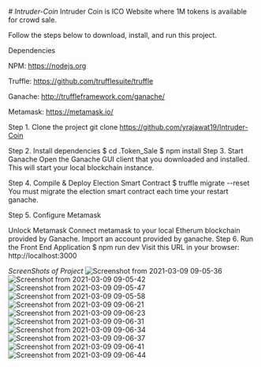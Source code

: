 *# Intruder-Coin*
Intruder Coin is ICO Website where 1M tokens is available for crowd sale.

Follow the steps below to download, install, and run this project.

Dependencies

NPM: https://nodejs.org

Truffle: https://github.com/trufflesuite/truffle

Ganache: http://truffleframework.com/ganache/

Metamask: https://metamask.io/

Step 1. Clone the project
git clone https://github.com/yrajawat19/Intruder-Coin

Step 2. Install dependencies
$ cd .Token_Sale
$ npm install
Step 3. Start Ganache
Open the Ganache GUI client that you downloaded and installed. This will start your local blockchain instance.

Step 4. Compile & Deploy Election Smart Contract
$ truffle migrate --reset You must migrate the election smart contract each time your restart ganache.

Step 5. Configure Metamask

Unlock Metamask
Connect metamask to your local Etherum blockchain provided by Ganache.
Import an account provided by ganache.
Step 6. Run the Front End Application
$ npm run dev Visit this URL in your browser: http://localhost:3000

*ScreenShots of Project*
![Screenshot from 2021-03-09 09-05-36](https://user-images.githubusercontent.com/25549687/110422059-aa0f3200-80c4-11eb-9658-9b4371ce95d9.png)
![Screenshot from 2021-03-09 09-05-42](https://user-images.githubusercontent.com/25549687/110422064-af6c7c80-80c4-11eb-8f44-9791537f03fd.png)
![Screenshot from 2021-03-09 09-05-47](https://user-images.githubusercontent.com/25549687/110422072-b1ced680-80c4-11eb-8570-4e2002d6f8c7.png)
![Screenshot from 2021-03-09 09-05-58](https://user-images.githubusercontent.com/25549687/110422076-b3989a00-80c4-11eb-97aa-712edd498687.png)
![Screenshot from 2021-03-09 09-06-21](https://user-images.githubusercontent.com/25549687/110422082-b4c9c700-80c4-11eb-9ce6-8d17a039b29f.png)
![Screenshot from 2021-03-09 09-06-23](https://user-images.githubusercontent.com/25549687/110422086-b6938a80-80c4-11eb-8409-b5665875b264.png)
![Screenshot from 2021-03-09 09-06-31](https://user-images.githubusercontent.com/25549687/110422090-b7c4b780-80c4-11eb-866d-c1aaa860a0d0.png)
![Screenshot from 2021-03-09 09-06-34](https://user-images.githubusercontent.com/25549687/110422095-b8f5e480-80c4-11eb-8b46-065e0fa1e344.png)
![Screenshot from 2021-03-09 09-06-37](https://user-images.githubusercontent.com/25549687/110422099-ba271180-80c4-11eb-9abc-13b6aedd7a6e.png)
![Screenshot from 2021-03-09 09-06-41](https://user-images.githubusercontent.com/25549687/110422103-bb583e80-80c4-11eb-89bd-0f24ccf0e251.png)
![Screenshot from 2021-03-09 09-06-44](https://user-images.githubusercontent.com/25549687/110422108-bbf0d500-80c4-11eb-8d9b-2be634809ca0.png)
